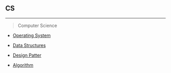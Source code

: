## CS
---

> Computer Science

* [Operating System](./os)

* [Data Structures](./dataStructures)

* [Design Patter](./designPattern)

* [Algorithm](./algorithm)
